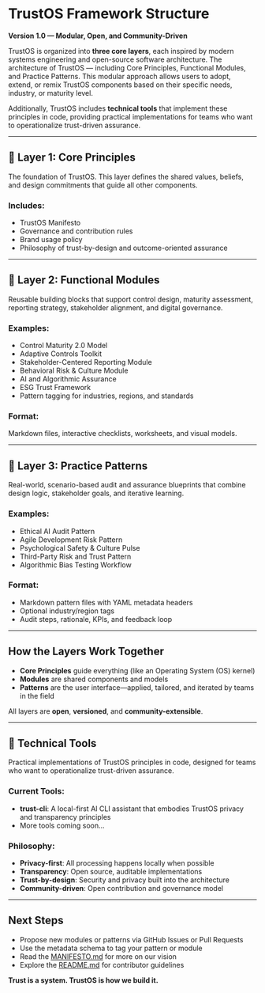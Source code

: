 # TrustOS Framework Structure

**Version 1.0 — Modular, Open, and Community-Driven**

TrustOS is organized into **three core layers**, each inspired by modern systems engineering and open-source software architecture. The architecture of TrustOS — including Core Principles, Functional Modules, and Practice Patterns. This modular approach allows users to adopt, extend, or remix TrustOS components based on their specific needs, industry, or maturity level.

Additionally, TrustOS includes **technical tools** that implement these principles in code, providing practical implementations for teams who want to operationalize trust-driven assurance.

---

## 🧭 Layer 1: Core Principles

The foundation of TrustOS. This layer defines the shared values, beliefs, and design commitments that guide all other components.

### Includes:
- TrustOS Manifesto
- Governance and contribution rules
- Brand usage policy
- Philosophy of trust-by-design and outcome-oriented assurance

---

## 🧱 Layer 2: Functional Modules

Reusable building blocks that support control design, maturity assessment, reporting strategy, stakeholder alignment, and digital governance.

### Examples:
- Control Maturity 2.0 Model
- Adaptive Controls Toolkit
- Stakeholder-Centered Reporting Module
- Behavioral Risk & Culture Module
- AI and Algorithmic Assurance
- ESG Trust Framework
- Pattern tagging for industries, regions, and standards

### Format:
Markdown files, interactive checklists, worksheets, and visual models.

---

## 🔁 Layer 3: Practice Patterns

Real-world, scenario-based audit and assurance blueprints that combine design logic, stakeholder goals, and iterative learning.

### Examples:
- Ethical AI Audit Pattern
- Agile Development Risk Pattern
- Psychological Safety & Culture Pulse
- Third-Party Risk and Trust Pattern
- Algorithmic Bias Testing Workflow

### Format:
- Markdown pattern files with YAML metadata headers
- Optional industry/region tags
- Audit steps, rationale, KPIs, and feedback loop

---

## How the Layers Work Together

- **Core Principles** guide everything (like an Operating System (OS) kernel)
- **Modules** are shared components and models
- **Patterns** are the user interface—applied, tailored, and iterated by teams in the field

All layers are **open**, **versioned**, and **community-extensible**.

---

## 🔧 Technical Tools

Practical implementations of TrustOS principles in code, designed for teams who want to operationalize trust-driven assurance.

### Current Tools:
- **trust-cli**: A local-first AI CLI assistant that embodies TrustOS privacy and transparency principles
- More tools coming soon...

### Philosophy:
- **Privacy-first**: All processing happens locally when possible
- **Transparency**: Open source, auditable implementations
- **Trust-by-design**: Security and privacy built into the architecture
- **Community-driven**: Open contribution and governance model

---

## Next Steps

- Propose new modules or patterns via GitHub Issues or Pull Requests
- Use the metadata schema to tag your pattern or module
- Read the [MANIFESTO.md](MANIFESTO.md) for more on our vision
- Explore the [README.md](README.md) for contributor guidelines

**Trust is a system. TrustOS is how we build it.**
